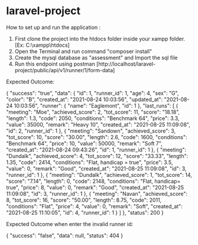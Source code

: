 # laravel-project

How to set up and run the application :
 
 1. First clone the project into the htdocs folder inside your xampp folder. [Ex:  C:\xampp\htdocs]
 2. Open the Terminal and run command  "composer install"
 3. Create the mysql database as "assessment" and Import the sql file
 4. Run this endpoint using postman [http://localhost/laravel-project/public/api/v1/runner/1/form-data]
 
 
 Expected Outcome: 
 
 
 {
    "success": "true",
    "data": {
        "id": 1,
        "runner_id": 1,
        "age": 4,
        "sex": "G",
        "color": "B",
        "created_at": "2021-08-24 10:03:56",
        "updated_at": "2021-08-24 10:03:56",
        "runner": {
            "name": "Eaglemont",
            "id": 1
        },
        "last_runs": [
            {
                "meeting": "Moe",
                "achieved_score": 2,
                "tot_score": 11,
                "score": "18.18",
                "length": 1.3,
                "code": 2050,
                "conditions": "Benchmark 64",
                "price": 3.3,
                "value": 35000,
                "remark": "Heavy 10",
                "created_at": "2021-08-25 11:09:08",
                "id": 2,
                "runner_id": 1
            },
            {
                "meeting": "Sandown",
                "achieved_score": 3,
                "tot_score": 10,
                "score": "30.00",
                "length": 2.6,
                "code": 1600,
                "conditions": "Benchmark 64",
                "price": 10,
                "value": 50000,
                "remark": "Soft 7",
                "created_at": "2021-08-24 09:43:26",
                "id": 1,
                "runner_id": 1
            },
            {
                "meeting": "Dundalk",
                "achieved_score": 4,
                "tot_score": 12,
                "score": "33.33",
                "length": 1.35,
                "code": 2414,
                "conditions": "Flat, handicap = true",
                "price": 3.5,
                "value": 0,
                "remark": "Good",
                "created_at": "2021-08-25 11:09:08",
                "id": 3,
                "runner_id": 1
            },
            {
                "meeting": "Dundalk",
                "achieved_score": 1,
                "tot_score": 14,
                "score": "7.14",
                "length": 0,
                "code": 2148,
                "conditions": "Flat, handicap= true",
                "price": 8,
                "value": 0,
                "remark": "Good",
                "created_at": "2021-08-25 11:09:08",
                "id": 3,
                "runner_id": 1
            },
            {
                "meeting": "Navan",
                "achieved_score": 8,
                "tot_score": 16,
                "score": "50.00",
                "length": 8.75,
                "code": 2011,
                "conditions": "Flat",
                "price": 4,
                "value": 0,
                "remark": "Soft",
                "created_at": "2021-08-25 11:10:05",
                "id": 4,
                "runner_id": 1
            }
        ]
    },
    "status": 200
}

Expected Outcome when enter the invalid runner id: 

{
    "success": "false",
    "data": null,
    "status": 404
}
